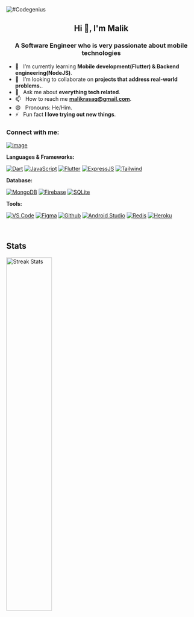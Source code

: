 <img src="https://github.com/malikrasaq/malikrasaq/blob/0a3bc70101be79da9c86721a0646c5c79d8d6a96/Twitter%20header.png" alt="#Codegenius">

<h2 align="center">Hi 👋, I'm Malik</h2>
<h3 align="center">A Software Engineer who is very passionate about mobile technologies</h3>


- 🌱 &nbsp; I’m currently learning **Mobile development(Flutter) & Backend engineering(NodeJS)**.
- 👯 &nbsp; I’m looking to collaborate on **projects that address real-world problems.**.
- 💬 &nbsp; Ask me about **everything tech related**.
- 📫 &nbsp; How to reach me **malikrasaq@gmail.com**.
- 😄 &nbsp; Pronouns: He/Him.
- ⚡ &nbsp; Fun fact **I love trying out new things**.

### Connect with me:
[![image](https://img.shields.io/badge/Twitter-1DA1F2?style=for-the-badge&logo=twitter&logoColor=white)](https://twitter.com/malikoras)


**Languages & Frameworks:** 

[![Dart](https://img.shields.io/badge/Dart-blue?style=for-the-badge&logo=dart&logoColor=darkblue)](https://dart.dev)
[![JavaScript](https://img.shields.io/badge/JavaScript-323330?style=for-the-badge&logo=javascript&logoColor=F7DF1E)](https://developer.mozilla.org/en-US/docs/Web/JavaScript)
[![Flutter](https://img.shields.io/badge/Flutter-blue?style=for-the-badge&logo=flutter&logoColor=darkblue)](https://flutter.dev)
[![ExpressJS](https://img.shields.io/badge/ExpressJS-092E20?style=for-the-badge&logo=express&logoColor=green)](https://expressjs.com/)
[![Tailwind](https://img.shields.io/badge/Tailwind-blue?style=for-the-badge&logo=tailwindcss&logoColor=darkblue)](https://tailwindcss.com/)


**Database:**   

[![MongoDB](https://img.shields.io/badge/MongoDB-29751A?style=for-the-badge&logo=mongodb&logoColor=green)](https://www.mongodb.com/)
[![Firebase](https://img.shields.io/badge/Firebase-yellow?style=for-the-badge&logo=firebase&logoColor=orange)](https://firebase.google.com/)
[![SQLite](https://img.shields.io/badge/SQLite-07405E?style=for-the-badge&logo=sqlite&logoColor=white)](https://www.sqlite.org/index.html)

**Tools:**

[![VS Code](https://img.shields.io/badge/Visual_Studio_Code-0078D4?style=for-the-badge&logo=visual%20studio%20code&logoColor=white)](https://code.visualstudio.com/)
[![Figma](https://img.shields.io/badge/Figma-1AC61A?style=for-the-badge&logo=figma&logoColor=blue)](https://www.figma.com/)
[![Github](https://img.shields.io/badge/GitHub-100000?style=for-the-badge&logo=github&logoColor=white)](https://github.com/)
[![Android Studio](https://img.shields.io/badge/Android_Studio-29751A?style=for-the-badge&logo=android%20studio&logoColor=white)](https://developer.android.com/studio)
[![Redis](https://img.shields.io/badge/redis-%23DD0031.svg?&style=for-the-badge&logo=redis&logoColor=white)](https://redis.io/)
[![Heroku](https://img.shields.io/badge/Heroku-430098?style=for-the-badge&logo=heroku&logoColor=white)](https://www.heroku.com/)


<br/>

<a><h2>Stats</h2></a>
<div>
<!--     <a href="https://github-readme-stats.vercel.app">
        <img width="49%" alt="Stats" src="https://github-readme-stats.vercel.app/api?&count_private=true&include_all_commits=true&username=malikrasaq&theme=shades-of-purple&custom_title=GitHub+Stats&hide_border=true"/>
    </a> -->
    <a href="https://github-readme-streak-stats.herokuapp.com">
        <img width="49%" alt="Streak Stats" src="https://github-readme-streak-stats.herokuapp.com/?user=malikrasaq&theme=shades-of-purple&hide_border=true"/>
    </a>
  </div>
  </br>

<br/>

